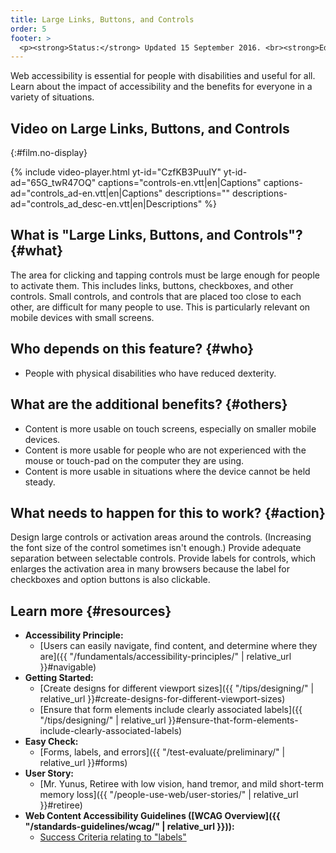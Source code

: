 ```yaml
---
title: Large Links, Buttons, and Controls
order: 5
footer: >
  <p><strong>Status:</strong> Updated 15 September 2016. <br><strong>Editor and project lead:</strong> <a href="https://www.w3.org/People/shadi">Shadi Abou-Zahra</a>. Developed by the <a href="https://www.w3.org/WAI/EO/">Education and Outreach Working Group (EOWG)</a> with support from the <a href="https://www.w3.org/WAI/DEV/">WAI-DEV project</a>, co-funded by the European Commission. <a href="../acknowledgements/">Acknowledgements</a>.</p>
---
```


Web accessibility is essential for people with disabilities and useful
for all. Learn about the impact of accessibility and the benefits for
everyone in a variety of situations.

## Video on Large Links, Buttons, and Controls
{:#film.no-display}

{% include video-player.html
    yt-id="CzfKB3PuuIY"
    yt-id-ad="65G_twR47OQ"
    captions="controls-en.vtt|en|Captions"
    captions-ad="controls_ad-en.vtt|en|Captions"
    descriptions=""
    descriptions-ad="controls_ad_desc-en.vtt|en|Descriptions"
%}

What is "Large Links, Buttons, and Controls"? {#what}
---------------------------------------------

The area for clicking and tapping controls must be large enough for
people to activate them. This includes links, buttons, checkboxes, and
other controls. Small controls, and controls that are placed too close
to each other, are difficult for many people to use. This is
particularly relevant on mobile devices with small screens.

Who depends on this feature? {#who}
----------------------------

-   People with physical disabilities who have reduced dexterity.

What are the additional benefits? {#others}
---------------------------------

-   Content is more usable on touch screens, especially on smaller
    mobile devices.
-   Content is more usable for people who are not experienced with the
    mouse or touch-pad on the computer they are using.
-   Content is more usable in situations where the device cannot be held
    steady.

What needs to happen for this to work? {#action}
--------------------------------------

Design large controls or activation areas around the controls.
(Increasing the font size of the control sometimes isn't enough.)
Provide adequate separation between selectable controls. Provide labels
for controls, which enlarges the activation area in many browsers
because the label for checkboxes and option buttons is also clickable.

Learn more {#resources}
----------

-   **Accessibility Principle:**
    -   [Users can easily navigate, find content, and determine where
        they
        are]({{ "/fundamentals/accessibility-principles/" | relative_url }}#navigable)
-   **Getting Started:**
    -   [Create designs for different viewport
        sizes]({{ "/tips/designing/" | relative_url }}#create-designs-for-different-viewport-sizes)
    -   [Ensure that form elements include clearly associated
        labels]({{ "/tips/designing/" | relative_url }}#ensure-that-form-elements-include-clearly-associated-labels)
-   **Easy Check:**
    -   [Forms, labels, and
        errors]({{ "/test-evaluate/preliminary/" | relative_url }}#forms)
-   **User Story:**
    -   [Mr. Yunus, Retiree with low vision, hand tremor, and mild
        short-term memory
        loss]({{ "/people-use-web/user-stories/" | relative_url }}#retiree)
-   **Web Content Accessibility Guidelines ([WCAG
    Overview]({{ "/standards-guidelines/wcag/" | relative_url }})):**
    -   [Success Criteria relating to
        "labels"](https://www.w3.org/WAI/WCAG20/quickref/?tags=labels)

